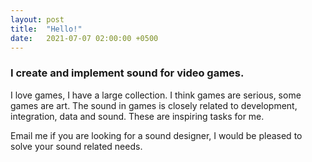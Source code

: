 ```yaml
---
layout: post
title:  "Hello!"
date:   2021-07-07 02:00:00 +0500
---
```


### I create and implement sound for video games. 

I love games, I have a large collection. I think games are serious, some games are art.
The sound in games is closely related to development, integration, data and sound. These are inspiring tasks for me.

Email me if you are looking for a sound designer, I would be pleased to solve your sound related needs.
